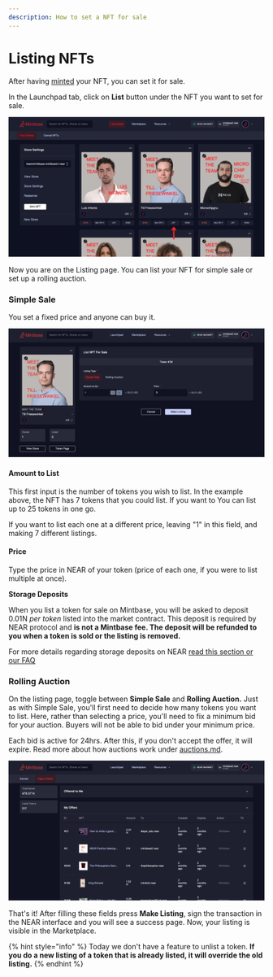 ```yaml
---
description: How to set a NFT for sale
---
```


# Listing NFTs

After having [minted](minting-nfts.md) your NFT, you can set it for sale.

In the Launchpad tab, click on **List** button under the NFT you want to set for sale.

![](<../../.gitbook/assets/Untitled design (13).png>)

Now you are on the Listing page. You can list your NFT for simple sale or set up a rolling auction.&#x20;

### Simple Sale

You set a fixed price and anyone can buy it.

![](<../../.gitbook/assets/Screenshot 2022-08-12 at 10.10.54.png>)

#### Amount to List

This first input is the number of tokens you wish to list. In the example above, the NFT has 7 tokens that you could list. If you want to You can list up to 25 tokens in one go.

If you want to list each one at a different price, leaving "1" in this field, and making 7 different listings.

#### Price

Type the price in NEAR of your token (price of each one, if you were to list multiple at once).



**Storage Deposits**

When you list a token for sale on Mintbase, you will be asked to deposit 0.01N _per token_ listed into the market contract. This deposit is required by NEAR protocol and **is not a Mintbase fee. The deposit will be refunded to you when a token is sold or the listing is removed.** &#x20;

For more details regarding storage deposits on NEAR [read this section or our FAQ](../../market/faq.md#what-is-a-storage-deposit-and-why-is-it-required-to-list-on-the-market)



### Rolling Auction

On the listing page, toggle between **Simple Sale** and **Rolling Auction.** Just as with Simple Sale, you'll first need to decide how many tokens you want to list. Here, rather than selecting a price, you'll need to fix a minimum bid for your auction. Buyers will not be able to bid under your minimum price.&#x20;

Each bid is active for 24hrs. After this, if you don't accept the offer, it will expire. Read more about how auctions work under [auctions.md](../../market/auctions.md "mention").

![](<../../.gitbook/assets/Screenshot 2022-08-12 at 10.30.02.png>)

That's it! After filling these fields press **Make Listing**, sign the transaction in the NEAR interface and you will see a success page. Now, your listing is visible in the Marketplace.

{% hint style="info" %}
Today we don't have a feature to unlist a token. **If you do a new listing of a token that is already listed, it will override the old listing.**
{% endhint %}
